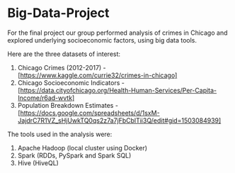 # Big-Data-Project
For the final project our group performed analysis of crimes in Chicago and explored underlying socioeconomic factors, using big data tools.

Here are the three datasets of interest:
1. Chicago Crimes (2012-2017) - [https://www.kaggle.com/currie32/crimes-in-chicago]
2. Chicago Socioeconomic Indicators - [https://data.cityofchicago.org/Health-Human-Services/Per-Capita-Income/r6ad-wvtk]
3. Population Breakdown Estimates - [https://docs.google.com/spreadsheets/d/1sxM-JajdrC7R1VZ_sHjUwkTQ0qs2z7a7jFbCblTii3Q/edit#gid=1503084939] 

The tools used in the analysis were:
1. Apache Hadoop (local cluster using Docker)
2. Spark (RDDs, PySpark and Spark SQL)
3. Hive (HiveQL)
